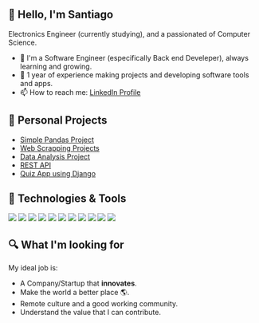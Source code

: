 ## :wave: Hello, I'm Santiago
Electronics Engineer (currently studying), and a passionated of Computer Science. 
- :seedling: I'm a Software Engineer (especifically Back end Develeper), always learning and growing.
- :book: 1 year of experience making projects and developing software tools and apps.
- :mailbox: How to reach me: [LinkedIn Profile](https://www.linkedin.com/in/santiago-betancourt-8072a8205/)

## :microscope: Personal Projects
- [Simple Pandas Project](https://github.com/Tiago08/CO2-Emissions)
- [Web Scrapping Projects](https://github.com/Tiago08/web-scrapping)
- [Data Analysis Project](https://github.com/Tiago08/customer_churn)
- [REST API](https://github.com/Tiago08/django-rest-api)
- [Quiz App using Django](https://github.com/Tiago08/django-quiz-app)

## :wrench: Technologies & Tools
![](https://img.shields.io/badge/Code-Python-informational?style=flat&logo=python&logoColor=white&color=yellow)
![](https://img.shields.io/badge/Code-Django-informational?style=flat&logo=django&logoColor=white&color=green)
![](https://img.shields.io/badge/Tools-Postgres-%23316192.svg?style=flat&logo=postgresql&logoColor=white)
![](https://img.shields.io/badge/Tools-Pandas-informational?style=flat&logo=pandas&logoColor=white&color=blue)
![](https://img.shields.io/badge/Tools-NumPy-informational?style=flat&logo=numpy&logoColor=white&color=blue)
![](https://img.shields.io/badge/Tools-Matplotlib-informational?style=flat&logo=matplotlib&logoColor=white&color=blue)
![](https://img.shields.io/badge/Tools-git-informational?style=flat&logo=git&logoColor=white&color=blue)
![](https://img.shields.io/badge/Tools-github-informational?style=flat&logo=github&logoColor=white&color=blue)
![](https://img.shields.io/badge/Tools-docker-informational?style=flat&logo=docker&logoColor=white&color=blue)
![](https://img.shields.io/badge/OS-Linux-informational?style=flat&logo=linux&logoColor=white&color=white)
![](https://img.shields.io/badge/Editor-VSCode-informational?style=flat&logo=visual-studio-code&logoColor=white&color=purple)


## :mag: What I'm looking for
My ideal job is:
- A Company/Startup that **innovates**.
- Make the world a better place :earth_americas:.
- Remote culture and a good working community.
- Understand the value that I can contribute.
